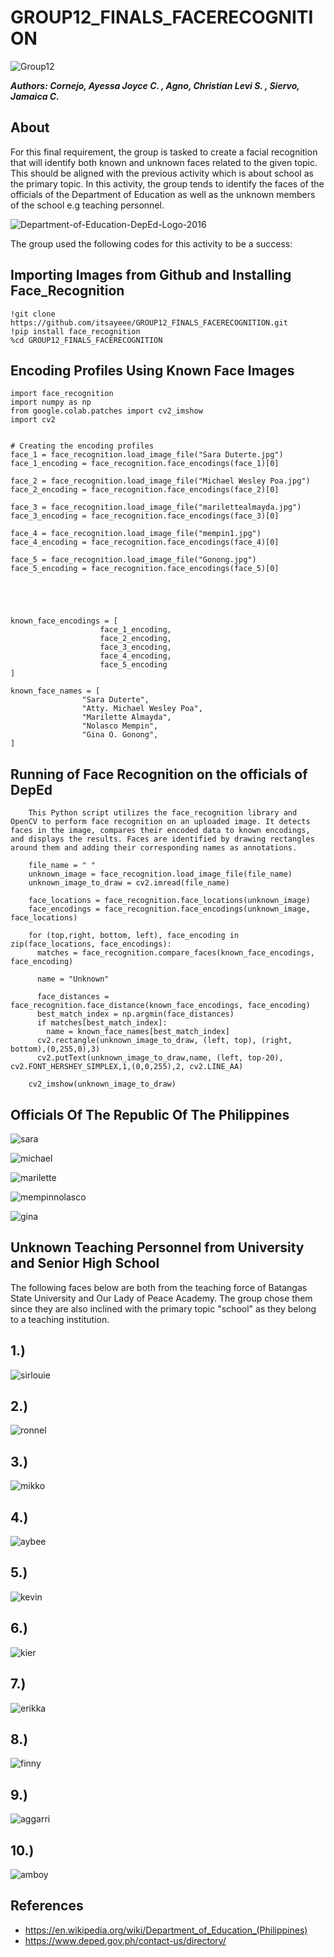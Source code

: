 # GROUP12_FINALS_FACERECOGNITION

![Group12](https://github.com/itsayeee/GROUP12_FINALS_FACERECOGNITION/assets/143716528/5d2b85d9-2322-40c3-b54b-4b8ffa60205b)


**_Authors: Cornejo, Ayessa Joyce C. , Agno, Christian Levi S. , Siervo, Jamaica C._**

## About

For this final requirement, the group is tasked to create a facial recognition that will identify both known and unknown faces related to the given topic. This should be aligned with the previous activity which is about school as the primary topic. In this activity, the group tends to identify the faces of the officials of the Department of Education as well as the unknown members of the school e.g teaching personnel.


![Department-of-Education-DepEd-Logo-2016](https://github.com/itsayeee/GROUP12_FINALS_FACERECOGNITION/assets/143716528/9bc4839c-7241-4a3e-9f9d-870b1e8404b9)

The group used the following codes for this activity to be a success:

## **Importing Images from Github and Installing Face_Recognition**

    !git clone https://github.com/itsayeee/GROUP12_FINALS_FACERECOGNITION.git
    !pip install face_recognition
    %cd GROUP12_FINALS_FACERECOGNITION

## Encoding Profiles Using Known Face Images

    import face_recognition
    import numpy as np
    from google.colab.patches import cv2_imshow
    import cv2


    # Creating the encoding profiles
    face_1 = face_recognition.load_image_file("Sara Duterte.jpg")
    face_1_encoding = face_recognition.face_encodings(face_1)[0]

    face_2 = face_recognition.load_image_file("Michael Wesley Poa.jpg")
    face_2_encoding = face_recognition.face_encodings(face_2)[0]

    face_3 = face_recognition.load_image_file("marilettealmayda.jpg")
    face_3_encoding = face_recognition.face_encodings(face_3)[0]

    face_4 = face_recognition.load_image_file("mempin1.jpg")
    face_4_encoding = face_recognition.face_encodings(face_4)[0]

    face_5 = face_recognition.load_image_file("Gonong.jpg")
    face_5_encoding = face_recognition.face_encodings(face_5)[0]

    



    known_face_encodings = [
                        face_1_encoding,
                        face_2_encoding,
                        face_3_encoding,
                        face_4_encoding,
                        face_5_encoding
    ]

    known_face_names = [
                    "Sara Duterte",
                    "Atty. Michael Wesley Poa",
                    "Marilette Almayda",
                    "Nolasco Mempin",
                    "Gina O. Gonong",
    ]


## Running of Face Recognition on the officials of DepEd
        This Python script utilizes the face_recognition library and OpenCV to perform face recognition on an uploaded image. It detects faces in the image, compares their encoded data to known encodings, and displays the results. Faces are identified by drawing rectangles around them and adding their corresponding names as annotations.

        file_name = " "
        unknown_image = face_recognition.load_image_file(file_name)
        unknown_image_to_draw = cv2.imread(file_name)
    
        face_locations = face_recognition.face_locations(unknown_image)
        face_encodings = face_recognition.face_encodings(unknown_image, face_locations)
    
        for (top,right, bottom, left), face_encoding in zip(face_locations, face_encodings):
          matches = face_recognition.compare_faces(known_face_encodings, face_encoding)
    
          name = "Unknown"
    
          face_distances = face_recognition.face_distance(known_face_encodings, face_encoding)
          best_match_index = np.argmin(face_distances)
          if matches[best_match_index]:
            name = known_face_names[best_match_index]
          cv2.rectangle(unknown_image_to_draw, (left, top), (right, bottom),(0,255,0),3)
          cv2.putText(unknown_image_to_draw,name, (left, top-20), cv2.FONT_HERSHEY_SIMPLEX,1,(0,0,255),2, cv2.LINE_AA)
    
        cv2_imshow(unknown_image_to_draw)

## Officials Of The Republic Of The Philippines


![sara](https://github.com/itsayeee/GROUP12_FINALS_FACERECOGNITION/assets/143716528/fa80e3e6-3835-4aed-a208-786f841de453)


![michael](https://github.com/itsayeee/GROUP12_FINALS_FACERECOGNITION/assets/144222201/ca1f45bc-9124-453b-b7c2-2336c6b7da23)


![marilette](https://github.com/itsayeee/GROUP12_FINALS_FACERECOGNITION/assets/143716528/84e5a1e5-b747-43cb-8cdf-3d5be903f1f6)


 ![mempinnolasco](https://github.com/itsayeee/GROUP12_FINALS_FACERECOGNITION/assets/143716528/dd45c32c-9d24-4e18-9354-84ac533115c9)


 ![gina](https://github.com/itsayeee/GROUP12_FINALS_FACERECOGNITION/assets/143716528/6483338a-7773-4a67-8871-5ec7ff57271e)
 

## Unknown Teaching Personnel from University and Senior High School
The following faces below are both from the teaching force of Batangas State University and Our Lady of Peace Academy. The group chose them since they are also inclined with the primary topic "school" as they belong to a teaching institution. 


## 1.)
![sirlouie](https://github.com/itsayeee/GROUP12_FINALS_FACERECOGNITION/assets/143716528/8a8f26ab-b5e4-4f9f-a891-96bd6dcf0772)

## 2.)
![ronnel](https://github.com/itsayeee/GROUP12_FINALS_FACERECOGNITION/assets/143716528/a26a52d7-46cc-4d1d-b105-d2cf5463f2e9)

## 3.)
![mikko](https://github.com/itsayeee/GROUP12_FINALS_FACERECOGNITION/assets/143716528/50f44863-98a1-42c1-858b-91ef2bc5c181)

## 4.)
![aybee](https://github.com/itsayeee/GROUP12_FINALS_FACERECOGNITION/assets/143716528/08a3e95a-9fef-4b38-b69b-61602458a280)

## 5.)
![kevin](https://github.com/itsayeee/GROUP12_FINALS_FACERECOGNITION/assets/143716528/02836036-871d-413b-8621-6cce52936c1a)

## 6.)
![kier](https://github.com/itsayeee/GROUP12_FINALS_FACERECOGNITION/assets/143716528/75a2f23d-10ea-4e0e-94f4-95be4a00bf62)

## 7.)
![erikka](https://github.com/itsayeee/GROUP12_FINALS_FACERECOGNITION/assets/143716528/ead9f134-1ac7-44f3-b15e-4a458699a5e2)

## 8.)
![finny](https://github.com/itsayeee/GROUP12_FINALS_FACERECOGNITION/assets/143716528/edc68ebb-c6a3-47ad-9244-3bf8cfc0855d)

## 9.)
![aggarri](https://github.com/itsayeee/GROUP12_FINALS_FACERECOGNITION/assets/143716528/62955bd0-5148-4eb1-bb2a-b953495903cd)

## 10.)
![amboy](https://github.com/itsayeee/GROUP12_FINALS_FACERECOGNITION/assets/143716528/5bd8c823-9f0c-4604-bcce-4e1f7581b54b)

## References
* https://en.wikipedia.org/wiki/Department_of_Education_(Philippines)
* https://www.deped.gov.ph/contact-us/directory/
